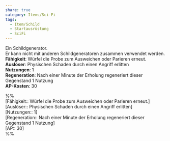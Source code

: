 ```yaml
---
share: true
category: Items/Sci-Fi
tags:
  - Item/Schild
  - Startausrüstung
  - SciFi
---
```

  
Ein Schildgenerator.  
Er kann nicht mit anderen Schildgeneratoren zusammen verwendet werden.  
**Fähigkeit**: Würfel die Probe zum Ausweichen oder Parieren erneut.  
**Auslöser**: Physischen Schaden durch einen Angriff erlitten  
**Nutzungen**:  1  
**Regeneration**: Nach einer Minute der Erholung regeneriert dieser Gegenstand 1 Nutzung  
**AP-Kosten**: 30  
  
%%  
[Fähigkeit:: Würfel die Probe zum Ausweichen oder Parieren erneut.]  
[Auslöser:: Physischen Schaden durch einen Angriff erlitten]  
[Nutzungen:: 1]  
[Regeneration:: Nach einer Minute der Erholung regeneriert dieser Gegenstand 1 Nutzung]   
[AP:: 30]  
%%